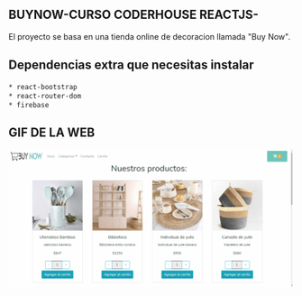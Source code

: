 ## BUYNOW-CURSO CODERHOUSE REACTJS- 

El proyecto se basa en una tienda online de decoracion llamada "Buy Now".

## Dependencias extra que necesitas instalar
```
* react-bootstrap
* react-router-dom
* firebase
```
## GIF DE LA WEB
![image](https://github.com/rochyscarlata/BuyNow-Scarlata/blob/master/src/assets/Animation.gif)


